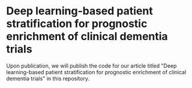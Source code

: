 # Deep learning-based patient stratification for prognostic enrichment of clinical dementia trials


Upon publication, we will publish the code for our article titled "Deep learning-based patient stratification for prognostic enrichment of clinical dementia trials" in this repository.
